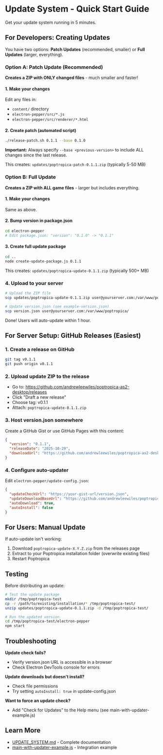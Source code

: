 # Update System - Quick Start Guide

Get your update system running in 5 minutes.

## For Developers: Creating Updates

You have two options: **Patch Updates** (recommended, smaller) or **Full Updates** (larger, everything).

### Option A: Patch Update (Recommended)

**Creates a ZIP with ONLY changed files** - much smaller and faster!

#### 1. Make your changes

Edit any files in:
- `content/` directory
- `electron-pepper/src/*.js`
- `electron-pepper/src/renderer/*.html`

#### 2. Create patch (automated script)

```bash
./release-patch.sh 0.1.1 --base 0.1.0
```

**Important:** Always specify `--base <previous-version>` to include ALL changes since the last release.

This creates: `updates/poptropica-patch-0.1.1.zip` (typically 5-50 MB)

### Option B: Full Update

**Creates a ZIP with ALL game files** - larger but includes everything.

#### 1. Make your changes

Same as above.

#### 2. Bump version in package.json

```bash
cd electron-pepper
# Edit package.json: "version": "0.1.0" -> "0.1.1"
```

#### 3. Create full update package

```bash
cd ..
node create-update-package.js 0.1.1
```

This creates: `updates/poptropica-update-0.1.1.zip` (typically 500+ MB)

### 4. Upload to your server

```bash
# Upload the ZIP file
scp updates/poptropica-update-0.1.1.zip user@yourserver.com:/var/www/poptropica/updates/

# Update version.json (see example-version.json)
scp version.json user@yourserver.com:/var/www/poptropica/
```

Done! Users will auto-update within 1 hour.

## For Server Setup: GitHub Releases (Easiest)

### 1. Create a release on GitHub

```bash
git tag v0.1.1
git push origin v0.1.1
```

### 2. Upload update ZIP to the release

- Go to: https://github.com/andrewleewiles/poptropica-as2-desktop/releases
- Click "Draft a new release"
- Choose tag: v0.1.1
- Attach: `poptropica-update-0.1.1.zip`

### 3. Host version.json somewhere

Create a GitHub Gist or use GitHub Pages with this content:

```json
{
  "version": "0.1.1",
  "releaseDate": "2025-10-29",
  "downloadUrl": "https://github.com/andrewleewiles/poptropica-as2-desktop/releases/download/v0.1.1/poptropica-update-0.1.1.zip"
}
```

### 4. Configure auto-updater

Edit `electron-pepper/update-config.json`:

```json
{
  "updateCheckUrl": "https://your-gist-url/version.json",
  "updateDownloadBaseUrl": "https://github.com/andrewleewiles/poptropica-as2-desktop/releases/download/",
  "autoDownload": true,
  "autoInstall": false
}
```

## For Users: Manual Update

If auto-update isn't working:

1. Download `poptropica-update-X.Y.Z.zip` from the releases page
2. Extract to your Poptropica installation folder (overwrite existing files)
3. Restart Poptropica

## Testing

Before distributing an update:

```bash
# Test the update package
mkdir /tmp/poptropica-test
cp -r /path/to/existing/installation/* /tmp/poptropica-test/
unzip updates/poptropica-update-0.1.1.zip -d /tmp/poptropica-test/

# Run the updated version
cd /tmp/poptropica-test/electron-pepper
npm start
```

## Troubleshooting

**Update check fails?**
- Verify version.json URL is accessible in a browser
- Check Electron DevTools console for errors

**Update downloads but doesn't install?**
- Check file permissions
- Try setting `autoInstall: true` in update-config.json

**Want to force an update check?**
- Add "Check for Updates" to the Help menu (see main-with-updater-example.js)

## Learn More

- [UPDATE_SYSTEM.md](UPDATE_SYSTEM.md) - Complete documentation
- [main-with-updater-example.js](electron-pepper/src/main-with-updater-example.js) - Integration example
